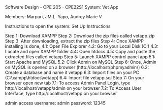 Software Design - CPE 205 - CPE22S1
System: Vet App

Members:
Marpuri, JM L.
Yapo, Audrey Marie V.

Instructions to open the system: 
Set Up Instructions

Step 1: Download XAMPP
Step 2: Download the zip files called vetapp.zip
Step 3: After downloading, extract the zip files
Step 4: Once XAMPP installing is done,
	4.1: Open File Explorer
	4.2: Go to your Local Disk (C:)
	4.3: Locate and open XAMPP folder
	4.4: Open htdocs
	4.5: Copy and paste the extracted files called vetapp
Step 5: Launch XAMPP control panel app
	5.1: Start Apache and MySQL
	5.2: Click Admin on MySQL
Step 6: Once, Admin on MySQL is opened on a browser (http://localhost/phpmyadmin/)
	6.2: Create a database and name it vetapp
	6.3: Import files on your PC (C:\xampp\htdocs\vetapp)
	6.4: Import file vetapp.sql
Step 7: On your browser open new tab
	7.1: To access Admin Panel Login, type http://localhost/vetapp/admin on your browser
	7.2: To Access User Interface, type http://localhost/vetapp on your browser

admin access
username: admin
password: 12345
